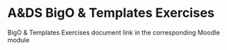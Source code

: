 # A&amp;DS BigO & Templates Exercises

BigO & Templates Exercises document link in the corresponding Moodle module
